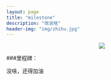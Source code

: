 ```yaml
---
layout: page
title: "milestone"
description: "改说啥"
header-img: "img/zhihu.jpg"
---
```



<center>
    <p><img src="http://7xlfkx.com1.z0.glb.clouddn.com/white2.jpg" align="center"></p>
</center>


###里程碑：


没啥，还得加油






